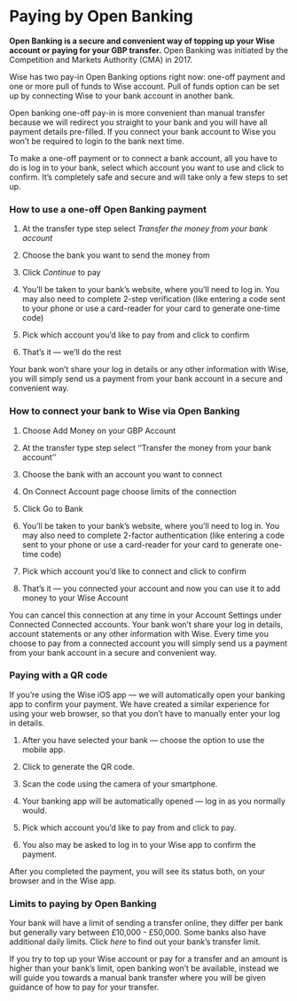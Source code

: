 # Paying by Open Banking

**Open Banking is a secure and convenient way of topping up your Wise account or paying for your GBP transfer.** Open Banking was initiated by the Competition and Markets Authority (CMA) in 2017. 

Wise has two pay-in Open Banking options right now: one-off payment and one or more pull of funds to Wise account. Pull of funds option can be set up by connecting Wise to your bank account in another bank.

Open banking one-off pay-in is more convenient than manual transfer because we will redirect you straight to your bank and you will have all payment details pre-filled. If you connect your bank account to Wise you won’t be required to login to the bank next time. 

To make a one-off payment or to connect a bank account, all you have to do is log in to your bank, select which account you want to use and click to confirm. It’s completely safe and secure and will take only a few steps to set up. 

### How to use a one-off Open Banking payment

  1. At the transfer type step select _Transfer the money from your bank account_

  2. Choose the bank you want to send the money from

  3. Click _Continue_ to pay

  4. You’ll be taken to your bank’s website, where you’ll need to log in. You may also need to complete 2-step verification (like entering a code sent to your phone or use a card-reader for your card to generate one-time code)

  5. Pick which account you’d like to pay from and click to confirm

  6. That’s it — we’ll do the rest




Your bank won’t share your log in details or any other information with Wise, you will simply send us a payment from your bank account in a secure and convenient way. 

### How to connect your bank to Wise via Open Banking

  1. Choose Add Money on your GBP Account

  2. At the transfer type step select ‘’Transfer the money from your bank account’’

  3. Choose the bank with an account you want to connect

  4. On Connect Account page choose limits of the connection

  5. Click Go to Bank

  6. You’ll be taken to your bank’s website, where you’ll need to log in. You may also need to complete 2-factor authentication (like entering a code sent to your phone or use a card-reader for your card to generate one-time code)

  7. Pick which account you’d like to connect and click to confirm

  8. That’s it — you connected your account and now you can use it to add money to your Wise Account




You can cancel this connection at any time in your Account Settings under Connected Connected accounts. Your bank won’t share your log in details, account statements or any other information with Wise. Every time you choose to pay from a connected account you will simply send us a payment from your bank account in a secure and convenient way. 

### Paying with a QR code 

If you’re using the Wise iOS app — we will automatically open your banking app to confirm your payment. We have created a similar experience for using your web browser, so that you don’t have to manually enter your log in details. 

  1. After you have selected your bank — choose the option to use the mobile app.

  2. Click to generate the QR code. 

  3. Scan the code using the camera of your smartphone.

  4. Your banking app will be automatically opened — log in as you normally would.

  5. Pick which account you’d like to pay from and click to pay. 

  6. You also may be asked to log in to your Wise app to confirm the payment.




After you completed the payment, you will see its status both, on your browser and in the Wise app. 

### Limits to paying by Open Banking

Your bank will have a limit of sending a transfer online, they differ per bank but generally vary between £10,000 - £50,000. Some banks also have additional daily limits. Click _here_ to find out your bank’s transfer limit. 

If you try to top up your Wise account or pay for a transfer and an amount is higher than your bank’s limit, open banking won’t be available, instead we will guide you towards a manual bank transfer where you will be given guidance of how to pay for your transfer.